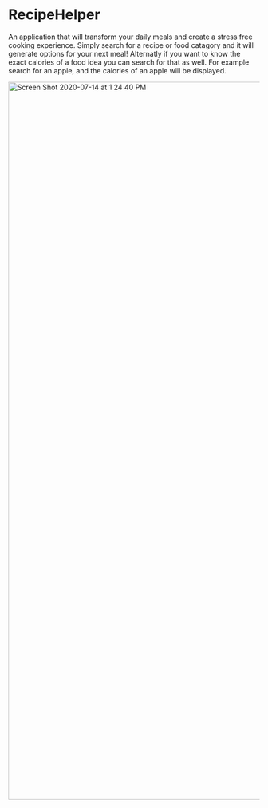 # RecipeHelper
An application that will transform your daily meals and create a stress free cooking experience. Simply search for a recipe or food catagory and it will generate options for your next meal! Alternatly if you want to know the exact calories of a food idea you can search for that as well. For example search for an apple, and the calories of an apple will be displayed. 

<img width="1440" alt="Screen Shot 2020-07-14 at 1 24 40 PM" src="https://user-images.githubusercontent.com/64607428/87457404-518ba180-c5d6-11ea-8b91-5e1205f25935.png">
